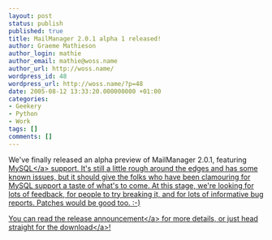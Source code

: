 ```yaml
---
layout: post
status: publish
published: true
title: MailManager 2.0.1 alpha 1 released!
author: Graeme Mathieson
author_login: mathie
author_email: mathie@woss.name
author_url: http://woss.name/
wordpress_id: 48
wordpress_url: http://woss.name/?p=48
date: 2005-08-12 13:33:20.000000000 +01:00
categories:
- Geekery
- Python
- Work
tags: []
comments: []
---
```

We've finally released an alpha preview of MailManager 2.0.1, featuring <a href="http:&#47;&#47;www.mysql.com&#47;">MySQL<&#47;a> support.  It's still a little rough around the edges and has some known issues, but it should give the folks who have been clamouring for MySQL support a taste of what's to come.  At this stage, we're looking for lots of feedback, for people to try breaking it, and for lots of informative bug reports.  Patches would be good too. :-)

You can read the <a href="https:&#47;&#47;sourceforge.net&#47;forum&#47;forum.php?forum_id=487981">release announcement<&#47;a> for more details, or just head straight for the <a href="https:&#47;&#47;sourceforge.net&#47;project&#47;showfiles.php?group_id=85788&package_id=139174&release_id=348719">download<&#47;a>!
